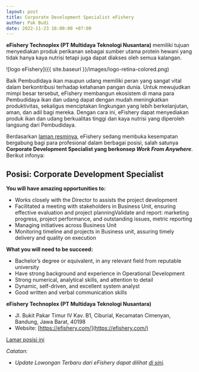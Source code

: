 ```yaml
---
layout: post
title: Corporate Development Specialist eFishery
author: Pak Budi
date: 2022-11-23 16:00:00 +07:00
---
```


**eFishery Technoplex (PT Multidaya Teknologi Nusantara)** memiliki tujuan menyediakan produk perikanan sebagai sumber utama protein hewani yang tidak hanya kaya nutrisi tetapi juga dapat diakses oleh semua kalangan.

![logo eFishery]({{ site.baseurl }}/images/logo-retina-colored.png)

Baik Pembudidaya ikan maupun udang memiliki peran yang sangat vital dalam berkontribusi terhadap ketahanan pangan dunia. Untuk mewujudkan mimpi besar tersebut, eFishery membangun ekosistem di mana para Pembudidaya ikan dan udang dapat dengan mudah meningkatkan produktivitas, sekaligus menciptakan lingkungan yang lebih berkelanjutan, aman, dan adil bagi mereka. Dengan cara ini, eFishery dapat menyediakan produk ikan dan udang berkualitas tinggi dan kaya nutrisi yang diperoleh langsung dari Pembudidaya.

Berdasarkan [laman resminya](https://efishery.com/job-search/?gh_jid=4058291005), eFishery sedang membuka kesempatan bergabung bagi para profesional dalam berbagai posisi, salah satunya **Corporate Development Specialist yang berkonsep _Work From Anywhere_**. Berikut infonya:

## Posisi: Corporate Development Specialist ##

**You will have amazing opportunities to:**

* Works closely with the Director to assists the project development
* Facilitated a meeting with stakeholders in Business Unit, ensuring effective evaluation and project planningValidate and report: marketing progress, project performance, and outstanding issues, metric reporting
* Managing initiatives across Business Unit
* Monitoring timeline and projects in Business unit, assuring timely delivery and quality on execution

**What you will need to be succeed:**

* Bachelor’s degree or equivalent, in any relevant field from reputable university
* Have strong background and experience in Operational Development
* Strong numerical, analytical skills, and attention to detail
* Dynamic, self-driven, and excellent system analyst
* Good written and verbal communication skills

**eFishery Technoplex (PT Multidaya Teknologi Nusantara)**
* Jl. Bukit Pakar Timur IV Kav. B1, Ciburial, Kecamatan Cimenyan, Bandung, Jawa Barat, 40198
* Website: [https://efishery.com/](https://efishery.com/)

<div class="apply"><a href="https://efishery.com/job-search/?gh_jid=4058291005">Lamar posisi ini</a></div>

_Catatan:_
* _Update Lowongan Terbaru dari eFishery dapat dilihat [di sini](https://boards.greenhouse.io/efishery)._
